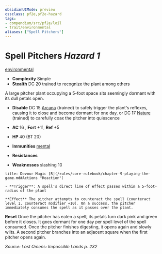 ```yaml
---
obsidianUIMode: preview
cssclass: pf2e,pf2e-hazard
tags:
- compendium/src/pf2e/loil
- trait/environmental
aliases: ["Spell Pitchers"]
---
```

# Spell Pitchers *Hazard 1*  
[environmental](/rules/traits/environmental.md)  

- **Complexity** Simple
- **Stealth** DC 20 trained to recognize the plant among others  

A large pitcher plant occupying a 5-foot space sits seemingly dormant with its dull petals open.

- **Disable** DC 15 [Arcana](/compendium/skills.md#Arcana) (trained) to safely trigger the plant's reflexes, causing it to close and become dormant for one day, or DC 17 [Nature](/compendium/skills.md#Nature) (trained) to carefully coax the pitcher into quiescence  

- **AC** 16 , **Fort** +11, **Ref** +5
- **HP** 40 (BT 20)
- **Immunities** [mental](/rules/traits/mental.md)
- **Resistances** 
- **Weaknesses** slashing 10
     
```ad-embed-ability
title: Devour Magic [R](/rules/core-rulebook/chapter-9-playing-the-game.md#Actions "Reaction")

- **Trigger**: A spell's direct line of effect passes within a 5-foot-radius of the plant

**Effect** The pitcher attempts to counteract the spell (counteract level 1, counteract modifier +10). On a success, the pitcher immediately consumes the spell as it passes over the plant.
```

**Reset** Once the pitcher has eaten a spell, its petals turn dark pink and green before it closes. It goes dormant for one day per spell level of the spell consumed. Once the pitcher finishes digesting, it opens again and slowly wilts. A second pitcher branches into an adjacent square when the first pitcher opens again.  

*Source: Lost Omens: Impossible Lands p. 232*